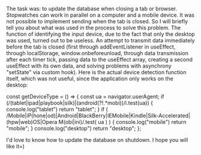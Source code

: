 The task was: to update the database when closing a tab or browser.
Stopwatches can work in parallel on a computer and a mobile device.
It was not possible to implement sending when the tab is closed.
So I will briefly tell you about what was used in the process to solve this problem.
The function of identifying the input device, due to the fact that only the desktop was used, turned out to be useless.
An attempt to transmit data immediately before the tab is closed (first through addEventListener in useEffect, through localStorage, window.onbeforeunload, through data transmission after each timer tick, passing data to the useEffect array, creating a second useEffect with its own data, and solving problems with asynchrony "setState" via custom hook).
Here is the actual device detection function itself, which was not useful, since the application only works on the desktop:

const getDeviceType = () => {
        const ua = navigator.userAgent;
        if (/(tablet|ipad|playbook|silk)|(android(?!.*mobi))/i.test(ua)) {
          console.log("tablet")
          return "tablet";
        }
        if (
          /Mobile|iP(hone|od)|Android|BlackBerry|IEMobile|Kindle|Silk-Accelerated|(hpw|web)OS|Opera M(obi|ini)/.test(
            ua
          )
        ) {
          console.log("mobile")
          return "mobile";
        }
        console.log("desktop")
        return "desktop";
      };

I'd love to know how to update the database on shutdown. I hope you will like it=)
